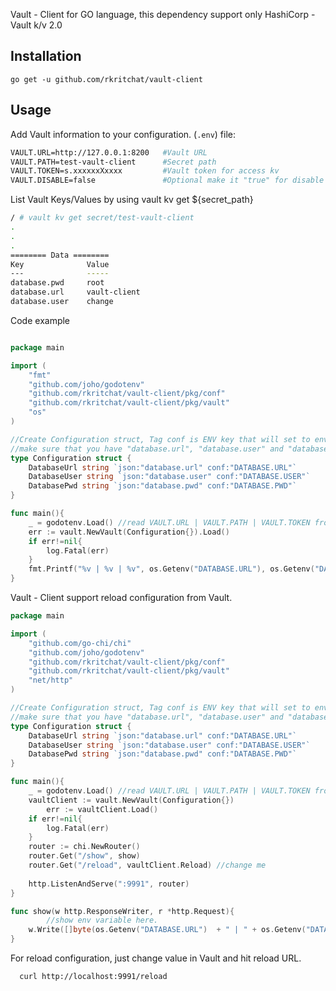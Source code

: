 Vault - Client for GO language, this dependency support only HashiCorp - Vault k/v 2.0

## Installation
```shell
go get -u github.com/rkritchat/vault-client

```

## Usage
Add Vault information to your configuration. (`.env`) file:

```sh
VAULT.URL=http://127.0.0.1:8200   #Vault URL
VAULT.PATH=test-vault-client      #Secret path
VAULT.TOKEN=s.xxxxxxXxxxx         #Vault token for access kv
VAULT.DISABLE=false               #Optional make it "true" for disable vault-client and read configuration from env file instead
```

List Vault Keys/Values by using vault kv get ${secret_path}

```sh
/ # vault kv get secret/test-vault-client
.
.
.
======== Data ========
Key              Value
---              -----
database.pwd     root
database.url     vault-client
database.user    change
```


Code example

```go

package main

import (
	"fmt"
	"github.com/joho/godotenv"
	"github.com/rkritchat/vault-client/pkg/conf"
	"github.com/rkritchat/vault-client/pkg/vault"
	"os"
)

//Create Configuration struct, Tag conf is ENV key that will set to envrionment variable.
//make sure that you have "database.url", "database.user" and "database.pwd" in Vault
type Configuration struct {
	DatabaseUrl string `json:"database.url" conf:"DATABASE.URL"`
	DatabaseUser string `json:"database.user" conf:"DATABASE.USER"`
	DatabasePwd string `json:"database.pwd" conf:"DATABASE.PWD"`
}

func main(){
	_ = godotenv.Load() //read VAULT.URL | VAULT.PATH | VAULT.TOKEN from the .evn file
	err := vault.NewVault(Configuration{}).Load()
	if err!=nil{
	    log.Fatal(err)
	}
	fmt.Printf("%v | %v | %v", os.Getenv("DATABASE.URL"), os.Getenv("DATABASE.USER"),os.Getenv("DATABASE.PWD"))
}

```

Vault - Client support reload configuration from Vault.

```go
package main

import (
	"github.com/go-chi/chi"
	"github.com/joho/godotenv"
	"github.com/rkritchat/vault-client/pkg/conf"
	"github.com/rkritchat/vault-client/pkg/vault"
	"net/http"
)

//Create Configuration struct, Tag conf is ENV key that will set to envrionment variable.
//make sure that you have "database.url", "database.user" and "database.pwd" in Vault
type Configuration struct {
	DatabaseUrl string `json:"database.url" conf:"DATABASE.URL"`
	DatabaseUser string `json:"database.user" conf:"DATABASE.USER"`
	DatabasePwd string `json:"database.pwd" conf:"DATABASE.PWD"`
}

func main(){
	_ = godotenv.Load() //read VAULT.URL | VAULT.PATH | VAULT.TOKEN from the .evn file
	vaultClient := vault.NewVault(Configuration{})
        err := vaultClient.Load()
	if err!=nil{
	    log.Fatal(err)
	}
	router := chi.NewRouter()
	router.Get("/show", show)
	router.Get("/reload", vaultClient.Reload) //change me
	
	http.ListenAndServe(":9991", router)
}

func show(w http.ResponseWriter, r *http.Request){
        //show env variable here.
	w.Write([]byte(os.Getenv("DATABASE.URL")  + " | " + os.Getenv("DATABASE.USER") + " | " + os.Getenv("DATABASE.PWD")))
}

```

For reload configuration, just change value in Vault and hit reload URL.
```shell
  curl http://localhost:9991/reload
```

